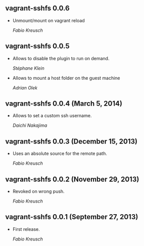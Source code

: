 ## vagrant-sshfs 0.0.6 ##

* Unmount/mount on vagrant reload

    *Fabio Kreusch*

## vagrant-sshfs 0.0.5 ##

*   Allows to disable the plugin to run on demand.

    *Stéphane Klein*

*   Allows to mount a host folder on the guest machine

    *Adrian Olek*

## vagrant-sshfs 0.0.4 (March 5, 2014) ##

*   Allows to set a custom ssh username.

    *Daichi Nakajima*

## vagrant-sshfs 0.0.3 (December 15, 2013) ##

*   Uses an absolute source for the remote path.

    *Fabio Kreusch*

## vagrant-sshfs 0.0.2 (November 29, 2013) ##

*   Revoked on wrong push.

    *Fabio Kreusch*

## vagrant-sshfs 0.0.1 (September 27, 2013) ##

*   First release.

    *Fabio Kreusch*
